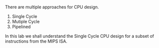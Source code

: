There are multiple approaches for CPU design.  

1. Single Cycle  
2. Mutiple Cycle  
3. Pipelined  

In this lab we shall understand the Single Cycle CPU design for a subset of instructions from the MIPS ISA.